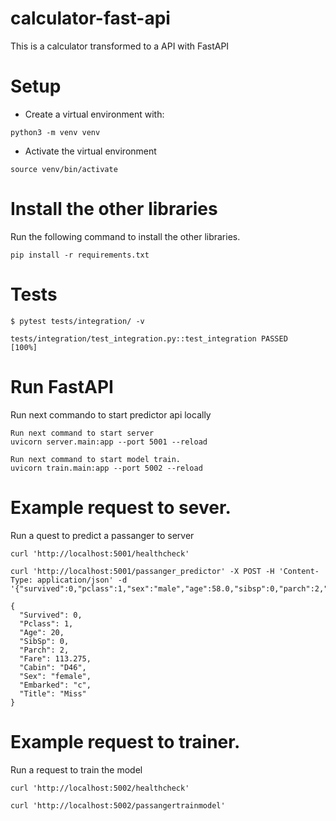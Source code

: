 # calculator-fast-api
This is a calculator transformed to a API with FastAPI

# Setup
* Create a virtual environment with:
```
python3 -m venv venv
```

* Activate the virtual environment

```
source venv/bin/activate
```

# Install the other libraries
Run the following command to install the other libraries.

```
pip install -r requirements.txt
```

# Tests

````
$ pytest tests/integration/ -v
````
````
tests/integration/test_integration.py::test_integration PASSED                                                                                [100%]

````

# Run FastAPI
Run next commando to start predictor api locally


```
Run next command to start server
uvicorn server.main:app --port 5001 --reload

Run next command to start model train.
uvicorn train.main:app --port 5002 --reload

```

# Example request to sever.
Run a quest to predict a passanger to server
```
curl 'http://localhost:5001/healthcheck' 

curl 'http://localhost:5001/passanger_predictor' -X POST -H 'Content-Type: application/json' -d '{"survived":0,"pclass":1,"sex":"male","age":58.0,"sibsp":0,"parch":2,"fare":113.275,"cabin":"D48","embarked":"C","title":"Mr"}'

{
  "Survived": 0,
  "Pclass": 1,
  "Age": 20,
  "SibSp": 0,
  "Parch": 2,
  "Fare": 113.275,
  "Cabin": "D46",
  "Sex": "female",
  "Embarked": "c",
  "Title": "Miss"
}
```

# Example request to trainer.
Run a request to train the model
```
curl 'http://localhost:5002/healthcheck' 

curl 'http://localhost:5002/passangertrainmodel' 

```